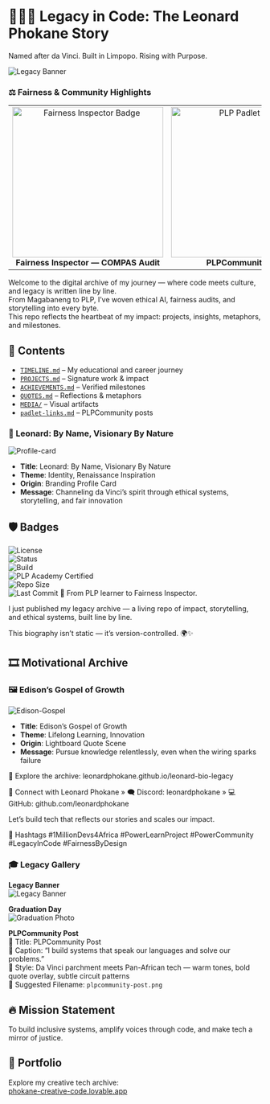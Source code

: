 # 👨🏾‍💻 Legacy in Code: The Leonard Phokane Story

Named after da Vinci. Built in Limpopo. Rising with Purpose.

![Legacy Banner](./MEDIA/legacy-banner.png)

### ⚖️ Fairness & Community Highlights

<table>
  <tr>
    <td align="center">
      <img src="./MEDIA/fairness-inspector.png" alt="Fairness Inspector Badge" width="300"/><br/>
      <strong>Fairness Inspector — COMPAS Audit</strong>
    </td>
    <td align="center">
      <img src="./MEDIA/PLP-padlet-entry.png" alt="PLP Padlet Entry" width="300"/><br/>
      <strong>PLPCommunity Post</strong>
    </td>
  </tr>
</table>



Welcome to the digital archive of my journey — where code meets culture, and legacy is written line by line.  
From Magabaneng to PLP, I’ve woven ethical AI, fairness audits, and storytelling into every byte.  
This repo reflects the heartbeat of my impact: projects, insights, metaphors, and milestones.

## 📁 Contents
- [`TIMELINE.md`](./TIMELINE.md) – My educational and career journey  
- [`PROJECTS.md`](./PROJECTS.md) – Signature work & impact  
- [`ACHIEVEMENTS.md`](./ACHIEVEMENTS.md) – Verified milestones  
- [`QUOTES.md`](./QUOTES.md) – Reflections & metaphors  
- [`MEDIA/`](./MEDIA) – Visual artifacts  
- [`padlet-links.md`](./padlet-links.md) – PLPCommunity posts

### 🧠 Leonard: By Name, Visionary By Nature
![Profile-card](MEDIA/Profile-card.png)

- **Title**: Leonard: By Name, Visionary By Nature  
- **Theme**: Identity, Renaissance Inspiration  
- **Origin**: Branding Profile Card  
- **Message**: Channeling da Vinci’s spirit through ethical systems, storytelling, and fair innovation

## 🛡️ Badges
![License](https://img.shields.io/badge/License-CC%20BY%204.0-blue.svg)  
![Status](https://img.shields.io/badge/Repo-Active-brightgreen)  
![Build](https://img.shields.io/badge/Build-Legacy%20in%20Progress-yellow)  
![PLP Academy Certified](https://img.shields.io/badge/PLP%20Academy-Certified-blueviolet)  
![Repo Size](https://img.shields.io/github/repo-size/leonardphokane/leonard-bio-legacy)  
![Last Commit](https://img.shields.io/github/last-commit/leonardphokane/leonard-bio-legacy)
🚀 From PLP learner to Fairness Inspector.

I just published my legacy archive — a living repo of impact, storytelling, and ethical systems, built line by line.

This biography isn’t static — it’s version-controlled. 🌍✨
## 🎞️ Motivational Archive

### 🖼️ Edison’s Gospel of Growth
![Edison-Gospel](MEDIA/Archive/Motivation/Edison-Gospel.jpg)

- **Title**: Edison’s Gospel of Growth  
- **Theme**: Lifelong Learning, Innovation  
- **Origin**: Lightboard Quote Scene  
- **Message**: Pursue knowledge relentlessly, even when the wiring sparks failure


🔗 Explore the archive: leonardphokane.github.io/leonard-bio-legacy

🤝 Connect with Leonard Phokane
» 🗨️ Discord: leonardphokane » 💻 GitHub: github.com/leonardphokane

Let’s build tech that reflects our stories and scales our impact.

🔖 Hashtags
#1MillionDevs4Africa #PowerLearnProject #PowerCommunity #LegacyInCode #FairnessByDesign


### 🎓 Legacy Gallery

**Legacy Banner**  
![Legacy Banner](./MEDIA/legacy-banner.png)

**Graduation Day**  
![Graduation Photo](./MEDIA/graduation-photo.jpg)

**PLPCommunity Post**  
📸 Title: PLPCommunity Post  
📝 Caption: “I build systems that speak our languages and solve our problems.”  
🎨 Style: Da Vinci parchment meets Pan-African tech — warm tones, bold quote overlay, subtle circuit patterns  
📁 Suggested Filename: `plpcommunity-post.png`






## 🔥 Mission Statement
To build inclusive systems, amplify voices through code, and make tech a mirror of justice.

## 💼 Portfolio
Explore my creative tech archive:  
[phokane-creative-code.lovable.app](https://phokane-creative-code.lovable.app)


